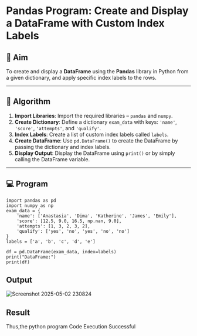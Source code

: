 # Pandas Program: Create and Display a DataFrame with Custom Index Labels

## 🎯 Aim

To create and display a **DataFrame** using the **Pandas** library in Python from a given dictionary, and apply specific index labels to the rows.

---

## 🧠 Algorithm

1. **Import Libraries**: Import the required libraries – `pandas` and `numpy`.
2. **Create Dictionary**: Define a dictionary `exam_data` with keys: `'name'`, `'score'`, `'attempts'`, and `'qualify'`.
3. **Index Labels**: Create a list of custom index labels called `labels`.
4. **Create DataFrame**: Use `pd.DataFrame()` to create the DataFrame by passing the dictionary and index labels.
5. **Display Output**: Display the DataFrame using `print()` or by simply calling the DataFrame variable.

---

## 💻 Program
```
import pandas as pd
import numpy as np
exam_data = {
    'name': ['Anastasia', 'Dima', 'Katherine', 'James', 'Emily'],
    'score': [12.5, 9.0, 16.5, np.nan, 9.0],
    'attempts': [1, 3, 2, 3, 2],
    'qualify': ['yes', 'no', 'yes', 'no', 'no']
}
labels = ['a', 'b', 'c', 'd', 'e']

df = pd.DataFrame(exam_data, index=labels)
print("DataFrame:")
print(df)
```
## Output
![Screenshot 2025-05-02 230824](https://github.com/user-attachments/assets/ba3b5648-927d-4d55-bdf4-6426db73c39b)
## Result
Thus,the python program Code Execution Successful
